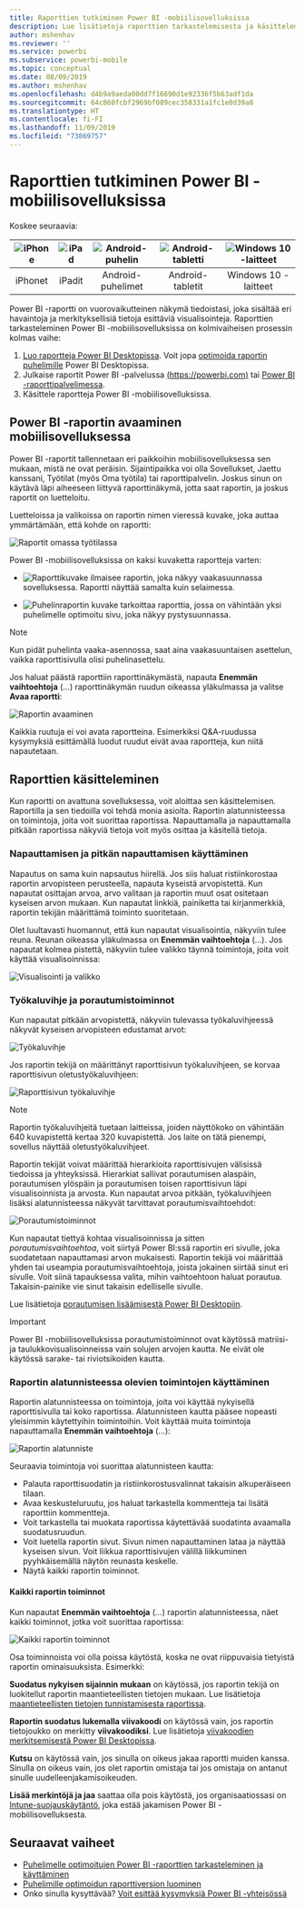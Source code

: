 ```yaml
---
title: Raporttien tutkiminen Power BI -mobiilisovelluksissa
description: Lue lisätietoja raporttien tarkastelemisesta ja käsittelemisestä Power BI -mobiilisovelluksissa puhelimella tai tabletilla. Voit luoda raportteja Power BI -palvelussa tai Power BI Desktopissa ja käsitellä niitä sitten mobiilisovelluksissa.
author: mshenhav
ms.reviewer: ''
ms.service: powerbi
ms.subservice: powerbi-mobile
ms.topic: conceptual
ms.date: 08/09/2019
ms.author: mshenhav
ms.openlocfilehash: d4b9a9aeda00dd7f16690d1e92336f5b63adf1da
ms.sourcegitcommit: 64c860fcbf2969bf089cec358331a1fc1e0d39a8
ms.translationtype: HT
ms.contentlocale: fi-FI
ms.lasthandoff: 11/09/2019
ms.locfileid: "73869757"
---
```

# <a name="explore-reports-in-the-power-bi-mobile-apps"></a>Raporttien tutkiminen Power BI -mobiilisovelluksissa
Koskee seuraavia:

| ![iPhone](././media/mobile-reports-in-the-mobile-apps/ios-logo-40-px.png) | ![iPad](././media/mobile-reports-in-the-mobile-apps/ios-logo-40-px.png) | ![Android-puhelin](././media/mobile-reports-in-the-mobile-apps/android-logo-40-px.png) | ![Android-tabletti](././media/mobile-reports-in-the-mobile-apps/android-logo-40-px.png) | ![Windows 10 -laitteet](./media/mobile-reports-in-the-mobile-apps/win-10-logo-40-px.png) |
|:---: |:---: |:---: |:---: |:---: |
| iPhonet |iPadit |Android-puhelimet |Android-tabletit |Windows 10 -laitteet |

Power BI -raportti on vuorovaikutteinen näkymä tiedoistasi, joka sisältää eri havaintoja ja merkityksellisiä tietoja esittäviä visualisointeja. Raporttien tarkasteleminen Power BI -mobiilisovelluksissa on kolmivaiheisen prosessin kolmas vaihe:

1. [Luo raportteja Power BI Desktopissa](../../desktop-report-view.md). Voit jopa [optimoida raportin puhelimille](mobile-apps-view-phone-report.md) Power BI Desktopissa.
2. Julkaise raportit Power BI -palvelussa [(https://powerbi.com)](https://powerbi.com) tai [Power BI -raporttipalvelimessa](../../report-server/get-started.md).  
3. Käsittele raportteja Power BI -mobiilisovelluksissa.

## <a name="open-a-power-bi-report-in-the-mobile-app"></a>Power BI -raportin avaaminen mobiilisovelluksessa
Power BI -raportit tallennetaan eri paikkoihin mobiilisovelluksessa sen mukaan, mistä ne ovat peräisin. Sijaintipaikka voi olla Sovellukset, Jaettu kanssani, Työtilat (myös Oma työtila) tai raporttipalvelin. Joskus sinun on käytävä läpi aiheeseen liittyvä raporttinäkymä, jotta saat raportin, ja joskus raportit on luetteloitu.

Luetteloissa ja valikoissa on raportin nimen vieressä kuvake, joka auttaa ymmärtämään, että kohde on raportti:

![Raportit omassa työtilassa](./media/mobile-reports-in-the-mobile-apps/reports-my-workspace.png)

Power BI -mobiilisovelluksissa on kaksi kuvaketta raportteja varten:

* ![Raporttikuvake](./media/mobile-reports-in-the-mobile-apps/report-default-icon.png) ilmaisee raportin, joka näkyy vaakasuunnassa sovelluksessa. Raportti näyttää samalta kuin selaimessa.

* ![Puhelinraportin kuvake](./media/mobile-reports-in-the-mobile-apps/report-phone-icon.png) tarkoittaa raporttia, jossa on vähintään yksi puhelimelle optimoitu sivu, joka näkyy pystysuunnassa.

> [!NOTE]
> Kun pidät puhelinta vaaka-asennossa, saat aina vaakasuuntaisen asettelun, vaikka raporttisivulla olisi puhelinasettelu.

Jos haluat päästä raporttiin raporttinäkymästä, napauta **Enemmän vaihtoehtoja** (...) raporttinäkymän ruudun oikeassa yläkulmassa ja valitse **Avaa raportti**:
  
  ![Raportin avaaminen](./media/mobile-reports-in-the-mobile-apps/power-bi-android-open-report-tile.png)
  
  Kaikkia ruutuja ei voi avata raportteina. Esimerkiksi Q&A-ruudussa kysymyksiä esittämällä luodut ruudut eivät avaa raportteja, kun niitä napautetaan.
  
## <a name="interact-with-reports"></a>Raporttien käsitteleminen
Kun raportti on avattuna sovelluksessa, voit aloittaa sen käsittelemisen. Raportilla ja sen tiedoilla voi tehdä monia asioita. Raportin alatunnisteessa on toimintoja, joita voit suorittaa raportissa. Napauttamalla ja napauttamalla pitkään raportissa näkyviä tietoja voit myös osittaa ja käsitellä tietoja.

### <a name="using-tap-and-long-tap"></a>Napauttamisen ja pitkän napauttamisen käyttäminen
Napautus on sama kuin napsautus hiirellä. Jos siis haluat ristiinkorostaa raportin arvopisteen perusteella, napauta kyseistä arvopistettä.
Kun napautat osittajan arvoa, arvo valitaan ja raportin muut osat ositetaan kyseisen arvon mukaan.
Kun napautat linkkiä, painiketta tai kirjanmerkkiä, raportin tekijän määrittämä toiminto suoritetaan.

Olet luultavasti huomannut, että kun napautat visualisointia, näkyviin tulee reuna. Reunan oikeassa yläkulmassa on **Enemmän vaihtoehtoja** (...). Jos napautat kolmea pistettä, näkyviin tulee valikko täynnä toimintoja, joita voit käyttää visualisoinnissa:

![Visualisointi ja valikko](./media/mobile-reports-in-the-mobile-apps/report-visual-menu.png)

### <a name="tooltip-and-drill-actions"></a>Työkaluvihje ja porautumistoiminnot

Kun napautat pitkään arvopistettä, näkyviin tulevassa työkaluvihjeessä näkyvät kyseisen arvopisteen edustamat arvot:

![Työkaluvihje](./media/mobile-reports-in-the-mobile-apps/report-tooltip.png)

Jos raportin tekijä on määrittänyt raporttisivun työkaluvihjeen, se korvaa raporttisivun oletustyökaluvihjeen:

![Raporttisivun työkaluvihje](./media/mobile-reports-in-the-mobile-apps/report-page-tooltip.png)

> [!NOTE]
> Raportin työkaluvihjeitä tuetaan laitteissa, joiden näyttökoko on vähintään 640 kuvapistettä kertaa 320 kuvapistettä. Jos laite on tätä pienempi, sovellus näyttää oletustyökaluvihjeet.

Raportin tekijät voivat määrittää hierarkioita raporttisivujen välisissä tiedoissa ja yhteyksissä. Hierarkiat sallivat porautumisen alaspäin, porautumisen ylöspäin ja porautumisen toisen raporttisivun läpi visualisoinnista ja arvosta. Kun napautat arvoa pitkään, työkaluvihjeen lisäksi alatunnisteessa näkyvät tarvittavat porautumisvaihtoehdot:

![Porautumistoiminnot](./media/mobile-reports-in-the-mobile-apps/report-drill-actions.png)


Kun napautat tiettyä kohtaa visualisoinnissa ja sitten *porautumisvaihtoehtoa*, voit siirtyä Power BI:ssä raportin eri sivulle, joka suodatetaan napauttamasi arvon mukaisesti. Raportin tekijä voi määrittää yhden tai useampia porautumisvaihtoehtoja, joista jokainen siirtää sinut eri sivulle. Voit siinä tapauksessa valita, mihin vaihtoehtoon haluat porautua. Takaisin-painike vie sinut takaisin edelliselle sivulle.


Lue lisätietoja [porautumisen lisäämisestä Power BI Desktopiin](../../desktop-drillthrough.md).
   
   > [!IMPORTANT]
   > Power BI -mobiilisovelluksissa porautumistoiminnot ovat käytössä matriisi- ja taulukkovisualisoinneissa vain solujen arvojen kautta. Ne eivät ole käytössä sarake- tai riviotsikoiden kautta.
   
   
   
### <a name="using-the-actions-in-the-report-footer"></a>Raportin alatunnisteessa olevien toimintojen käyttäminen
Raportin alatunnisteessa on toimintoja, joita voi käyttää nykyisellä raporttisivulla tai koko raportissa. Alatunnisteen kautta pääsee nopeasti yleisimmin käytettyihin toimintoihin. Voit käyttää muita toimintoja napauttamalla **Enemmän vaihtoehtoja** (...):

![Raportin alatunniste](./media/mobile-reports-in-the-mobile-apps/report-footer.png)

Seuraavia toimintoja voi suorittaa alatunnisteen kautta:
- Palauta raporttisuodatin ja ristiinkorostusvalinnat takaisin alkuperäiseen tilaan.
- Avaa keskusteluruutu, jos haluat tarkastella kommentteja tai lisätä raporttiin kommentteja.
- Voit tarkastella tai muokata raportissa käytettävää suodatinta avaamalla suodatusruudun.
- Voit luetella raportin sivut. Sivun nimen napauttaminen lataa ja näyttää kyseisen sivun.
Voit liikkua raporttisivujen välillä liikkuminen pyyhkäisemällä näytön reunasta keskelle.
- Näytä kaikki raportin toiminnot.

#### <a name="all-report-actions"></a>Kaikki raportin toiminnot
Kun napautat **Enemmän vaihtoehtoja** (...) raportin alatunnisteessa, näet kaikki toiminnot, jotka voit suorittaa raportissa:


![Kaikki raportin toiminnot](./media/mobile-reports-in-the-mobile-apps/report-all-actions.png)

Osa toiminnoista voi olla poissa käytöstä, koska ne ovat riippuvaisia tietyistä raportin ominaisuuksista.
Esimerkki:

**Suodatus nykyisen sijainnin mukaan** on käytössä, jos raportin tekijä on luokitellut raportin maantieteellisten tietojen mukaan. Lue lisätietoja [maantieteellisten tietojen tunnistamisesta raportissa](https://docs.microsoft.com/power-bi/desktop-mobile-geofiltering).

**Raportin suodatus lukemalla viivakoodi** on käytössä vain, jos raportin tietojoukko on merkitty **viivakoodiksi**. Lue lisätietoja [viivakoodien merkitsemisestä Power BI Desktopissa](https://docs.microsoft.com/power-bi/desktop-mobile-barcodes).

**Kutsu** on käytössä vain, jos sinulla on oikeus jakaa raportti muiden kanssa. Sinulla on oikeus vain, jos olet raportin omistaja tai jos omistaja on antanut sinulle uudelleenjakamisoikeuden.

**Lisää merkintöjä ja jaa** saattaa olla pois käytöstä, jos organisaatiossasi on [Intune-suojauskäytäntö](https://docs.microsoft.com/intune/app-protection-policies), joka estää jakamisen Power BI -mobiilisovelluksesta.

## <a name="next-steps"></a>Seuraavat vaiheet
* [Puhelimelle optimoitujen Power BI -raporttien tarkasteleminen ja käyttäminen](mobile-apps-view-phone-report.md)
* [Puhelimille optimoidun raporttiversion luominen](../../desktop-create-phone-report.md)
* Onko sinulla kysyttävää? [Voit esittää kysymyksiä Power BI -yhteisössä](https://community.powerbi.com/)

